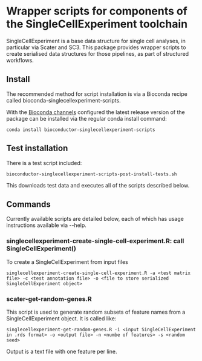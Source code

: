 # Wrapper scripts for components of the SingleCellExperiment toolchain

SingleCellExperiment is a base data structure for single cell analyses, in particular via Scater and SC3. This package provides wrapper scripts to create serialised data structures for those pipelines, as part of structured workflows.

## Install

The recommended method for script installation is via a Bioconda recipe called bioconda-singlecellexperiment-scripts. 

With the [Bioconda channels](https://bioconda.github.io/#set-up-channels) configured the latest release version of the package can be installed via the regular conda install command:

```
conda install bioconductor-singlecellexperiment-scripts
```

## Test installation

There is a test script included:

```
bioconductor-singlecellexperiment-scripts-post-install-tests.sh
```

This downloads test data and executes all of the scripts described below.

## Commands

Currently available scripts are detailed below, each of which has usage instructions available via --help.

### singlecellexperiment-create-single-cell-experiment.R: call SingleCellExperiment()

To create a SingleCellExperiment from input files

```
singlecellexperiment-create-single-cell-experiment.R -a <test matrix file> -c <test annotation file> -o <file to store serialized SingleCellExperiment object>   
```

### scater-get-random-genes.R 

This script is used to generate random subsets of feature names from a SingleCellExperiment object. It is called like:

```
singlecellexperiment-get-random-genes.R -i <input SingleCellExperiment in .rds format> -o <output file> -n <numbe of features> -s <random seed>
```

Output is a text file with one feature per line.
